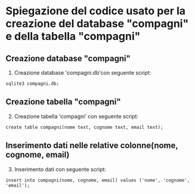 # Spiegazione del codice usato per la creazione del database "compagni" e della tabella "compagni"


## Creazione database "compagni"  


1. Creazione database 'compagni.db'con seguente script:

```
sqlite3 compagni.db;
```

## Creazione tabella "compagni"


2. Creazione tabella 'compagni' con seguente script: 

```
create table compagni(nome text, cognome text, email text);
```

## Inserimento dati nelle relative colonne(nome, cognome, email)

3. Inserimento dati con seguente script:

```
insert into compagni(nome, cognome, email) values ('nome', 'cognome', 'email');
```


